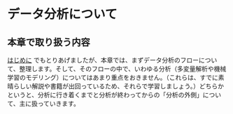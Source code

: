 # データ分析について

## 本章で取り扱う内容

[はじめに](https://blacktanktop.github.io/tips4ds/intro.html)
でもとりあげましたが、本章では、まずデータ分析のフローについて、整理します。そして、そのフローの中で、いわゆる分析（多変量解析や機械学習のモデリング）についてはあまり重点をおきません。（これらは、すでに素晴らしい解説や書籍が出回っているため、それらで学習しましょう。）どちらかというと、分析に行き着くまでと分析が終わってからの「分析の外側」について、主に扱っていきます。
